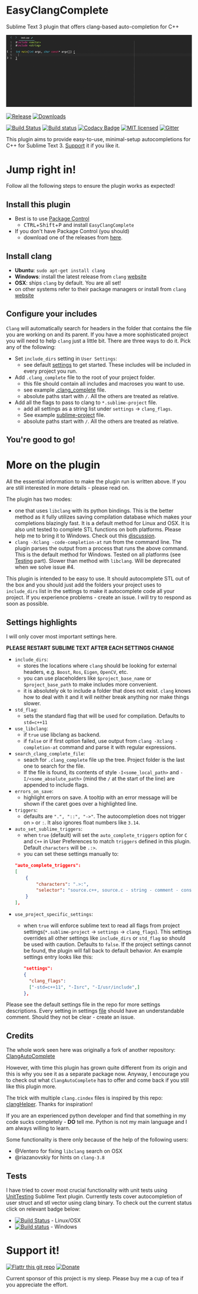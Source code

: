 # EasyClangComplete #

Sublime Text 3 plugin that offers clang-based auto-completion for C++

![Example](autocomplete_show_off.gif)

[![Release][img-release]][release]
[![Downloads][img-downloads]][downloads]

[![Build Status][img-travis]][travis]
[![Build status][img-appveyor]][appveyor]
[![Codacy Badge][img-codacy]][codacy]
[![MIT licensed][img-mit]](./LICENSE)
[![Gitter][img-gitter]][gitter]

This plugin aims to provide easy-to-use, minimal-setup autocompletions for C++
for Sublime Text 3. [Support](#support-it) it if you like it.

# Jump right in! #
Follow all the following steps to ensure the plugin works as expected!

## Install this plugin ##
- Best is to use [Package Control](https://packagecontrol.io/installation)
  + <kbd>CTRL</kbd>+<kbd>Shift</kbd>+<kbd>P</kbd> and install
    `EasyClangComplete`
- If you don't have Package Control (you should)
  + download one of the releases from
    [here](https://github.com/niosus/EasyClangComplete/releases).

## Install clang ##
- **Ubuntu**: `sudo apt-get install clang`
- **Windows**: install the latest release from `clang`
  [website](http://llvm.org/releases/download.html)
- **OSX**: ships `clang` by default. You are all set!
- on other systems refer to their package managers or install from `clang`
  [website](http://llvm.org/releases/download.html)

## Configure your includes ##
`Clang` will automatically search for headers in the folder that contains the
file you are working on and its parent. If you have a more sophisticated
project you will need to help `clang` just a little bit. There are three ways
to do it. Pick any of the following:

- Set `include_dirs` setting in `User Settings`:
  + see default [settings](EasyClangComplete.sublime-settings) to get started.
    These includes will be included in every project you run.
- Add `.clang_complete` file to the root of your project folder.
  + this file should contain all includes and macroses you want to use.
  + see example [.clang_complete](.clang_complete) file.
  + absolute paths start with `/`. All the others are treated as relative.
- Add all the flags to pass to clang to `*.sublime-project` file.
  + add all settings as a string list under `settings` -> `clang_flags`.
  + See example [sublime-project](easy_clang_complete.sublime-project#L22)
    file.
  + absolute paths start with `/`. All the others are treated as relative.

## You're good to go! ##

# More on the plugin #

All the essential information to make the plugin run is written above. If you
are still interested in more details - please read on.

The plugin has two modes:

- one that uses `libclang` with its python bindings. This is the better method
  as it fully utilizes saving compilation database which makes your completions
  blazingly fast. It is a default method for Linux and OSX. It is also unit
  tested to complete STL functions on both platforms. Please help me to bring
  it to Windows. Check out this
  [discussion](https://github.com/niosus/EasyClangComplete/issues/4).
- `clang -Xclang -code-completion-at` run from the command line. The plugin
  parses the output from a process that runs the above command. This is the
  default method for Windows. Tested on all platforms (see [Testing](#tests)
  part). Slower than method with `libclang`. Will be deprecated when we solve
  issue #4.

This plugin is intended to be easy to use. It should autocomplete STL out of
the box and you should just add the folders your project uses to `include_dirs`
list in the settings to make it autocomplete code all your project. If you
experience problems - create an issue. I will try to respond as soon as
possible.

## Settings highlights ##
I will only cover most important settings here.

**PLEASE RESTART SUBLIME TEXT AFTER EACH SETTINGS CHANGE**

- `include_dirs`:
    + stores the locations where `clang` should be looking for external
      headers, e.g. `Boost`, `Ros`, `Eigen`, `OpenCV`, etc.
    + you can use placeholders like `$project_base_name` or
      `$project_base_path` to make includes more convenient.
    + it is absolutely ok to include a folder that does not exist. `clang`
      knows how to deal with it and it will neither break anything nor make
      things slower.
- `std_flag`:
    + sets the standard flag that will be used for compilation. Defaults to
      `std=c++11`
- `use_libclang`:
    + if `true` use libclang as backend.
    + if `false` or if first option failed, use output from `clang -Xclang
      -completion-at` command and parse it with regular expressions.
- `search_clang_complete_file`:
    + seach for `.clang_complete` file up the tree. Project folder is the last
      one to search for the file.
    + If the file is found, its contents of style `-I<some_local_path>` and
      `-I/<some_absolute_path>` (mind the `/` at the start of the line) are
      appended to include flags.
- `errors_on_save`:
    + highlight errors on save. A tooltip with an error message will be shown
      if the caret goes over a highlighted line.
- `triggers`:
    + defaults are `".", "::", "->"`. The autocompletion does not trigger on
      `>` or `:`. It also ignores float numbers like `3.14`.
- `auto_set_sublime_triggers`:
    + when `true` (default) will set the `auto_complete_triggers` option for
      `C` and `C++` in User Preferences to match `triggers` defined in this
      plugin. Default `characters` will be `.:>`.
    + you can set these settings manually to:
    ```json
    "auto_complete_triggers":
    [
        {
            "characters": ".>:",
            "selector": "source.c++, source.c - string - comment - constant.numeric"
        }
    ],
    ```
- `use_project_specific_settings`:
    + when `true` will enforce sublime text to read all flags from project
      settings(`*.sublime-project` -> `settings` -> `clang_flags`). This
      settings overrides all other settings like `include_dirs` or `std_flag`
      so should be used with caution. Defaults to `false`. If the project
      settings cannot be found, the plugin will fall back to default behavior.
      An example settings entry looks like this:

      ```json
      "settings":
      {
        "clang_flags":
        ["-std=c++11", "-Isrc", "-I/usr/include",]
      },
      ```

Please see the default settings file in the repo for more settings
descriptions. Every setting in settings
[file](EasyClangComplete.sublime-settings) should have an understandable
comment. Should they not be clear - create an issue.


## Credits ##
The whole work seen here was originally a fork of another repository:
[ClangAutoComplete](https://github.com/pl-ca/ClangAutoComplete)

However, with time this plugin has grown quite different from its origin and
this is why you see it as a separate package now. Anyway, I encourage you to
check out what `ClangAutoComplete` has to offer and come back if you still like
this plugin more.

The trick with multiple `clang.cindex` files is inspired by this repo:
[clangHelper](https://github.com/griebd/clangHelper). Thanks for inspiration!

If you are an experienced python developer and find that something in my code
sucks completely - **DO** tell me. Python is not my main language and I am
always willing to learn.

Some functionality is there only because of the help of the following users:

- @Ventero for fixing `libclang` search on OSX
- @riazanovskiy for hints on `clang-3.8`

## Tests ##
I have tried to cover most crucial functionality with unit tests using
[UnitTesting](https://github.com/randy3k/UnitTesting) Sublime Text plugin.
Currently tests cover autocompletion of user struct and stl vector using clang
binary. To check out the current status click on relevant badge below:

- [![Build Status](https://travis-ci.org/niosus/EasyClangComplete.svg?branch=master)](https://travis-ci.org/niosus/EasyClangComplete) - Linux/OSX
- [![Build status](https://ci.appveyor.com/api/projects/status/4h4lfyomah06om2t/branch/master?svg=true)](https://ci.appveyor.com/project/niosus/easyclangcomplete/branch/master) - Windows

# Support it! #
[![Flattr this git repo][img-flattr]][donate-flattr]
[![Donate][img-paypal]][donate-paypal]

Current sponsor of this project is my sleep.
Please buy me a cup of tea if you appreciate the effort.


[release]: https://github.com/niosus/EasyClangComplete/releases
[downloads]: https://packagecontrol.io/packages/EasyClangComplete
[travis]: https://travis-ci.org/niosus/EasyClangComplete
[appveyor]: https://ci.appveyor.com/project/niosus/easyclangcomplete/branch/master
[codacy]: https://goo.gl/h52rHl
[gitter]: https://gitter.im/niosus/EasyClangComplete?utm_source=badge&utm_medium=badge&utm_campaign=pr-badge
[donate-paypal]: https://www.paypal.com/cgi-bin/webscr?cmd=_s-xclick&hosted_button_id=2QLY7J4Q944HS
[donate-flattr]: https://flattr.com/submit/auto?user_id=niosus&url=https://github.com/niosus/EasyClangComplete&title=EasyClangComplete&language=Python&tags=github&category=software


[img-appveyor]: https://ci.appveyor.com/api/projects/status/4h4lfyomah06om2t/branch/master?svg=true
[img-travis]: https://travis-ci.org/niosus/EasyClangComplete.svg?branch=master
[img-codacy]: https://goo.gl/PDVYTj
[img-release]: https://img.shields.io/github/release/niosus/EasyClangComplete.svg?maxAge=3600
[img-downloads]: https://img.shields.io/packagecontrol/dt/EasyClangComplete.svg?maxAge=3600
[img-subl]: https://img.shields.io/badge/Sublime%20Text-3-green.svg
[img-mit]: https://img.shields.io/badge/license-MIT-blue.svg
[img-paypal]: https://img.shields.io/badge/Donate-PayPal-blue.svg
[img-flattr]: https://img.shields.io/badge/Donate-Flattr-blue.svg
[img-gitter]: https://badges.gitter.im/niosus/EasyClangComplete.svg
